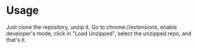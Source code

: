 # Usage
Just clone the repository, unzip it. Go to chrome://extensions, enable developer's mode, click in "Load Unzipped", select the unzipped repo,
and that's it.
